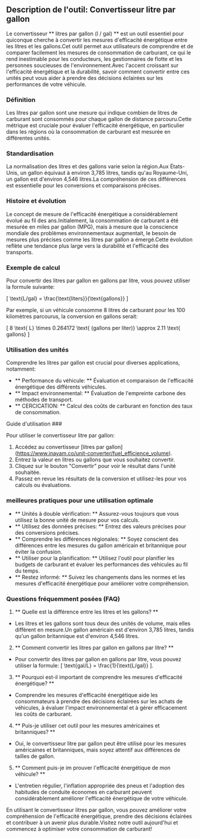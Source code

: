 ## Description de l'outil: Convertisseur litre par gallon

Le convertisseur ** litres par gallon (l / gal) ** est un outil essentiel pour quiconque cherche à convertir les mesures d'efficacité énergétique entre les litres et les gallons.Cet outil permet aux utilisateurs de comprendre et de comparer facilement les mesures de consommation de carburant, ce qui le rend inestimable pour les conducteurs, les gestionnaires de flotte et les personnes soucieuses de l'environnement.Avec l'accent croissant sur l'efficacité énergétique et la durabilité, savoir comment convertir entre ces unités peut vous aider à prendre des décisions éclairées sur les performances de votre véhicule.

### Définition

Les litres par gallon sont une mesure qui indique combien de litres de carburant sont consommés pour chaque gallon de distance parcouru.Cette métrique est cruciale pour évaluer l'efficacité énergétique, en particulier dans les régions où la consommation de carburant est mesurée en différentes unités.

### Standardisation

La normalisation des litres et des gallons varie selon la région.Aux États-Unis, un gallon équivaut à environ 3,785 litres, tandis qu'au Royaume-Uni, un gallon est d'environ 4,546 litres.La compréhension de ces différences est essentielle pour les conversions et comparaisons précises.

### Histoire et évolution

Le concept de mesure de l'efficacité énergétique a considérablement évolué au fil des ans.Initialement, la consommation de carburant a été mesurée en miles par gallon (MPG), mais à mesure que la conscience mondiale des problèmes environnementaux augmentait, le besoin de mesures plus précises comme les litres par gallon a émergé.Cette évolution reflète une tendance plus large vers la durabilité et l'efficacité des transports.

### Exemple de calcul

Pour convertir des litres par gallon en gallons par litre, vous pouvez utiliser la formule suivante:

\[ \text{L/gal} = \frac{\text{liters}}{\text{gallons}} \]

Par exemple, si un véhicule consomme 8 litres de carburant pour les 100 kilomètres parcourus, la conversion en gallons serait:

\[ 8 \text{ L} \times 0.264172 \text{ (gallons per liter)} \approx 2.11 \text{ gallons} \]

### Utilisation des unités

Comprendre les litres par gallon est crucial pour diverses applications, notamment:

- ** Performance du véhicule: ** Évaluation et comparaison de l'efficacité énergétique des différents véhicules.
- ** Impact environnemental: ** Évaluation de l'empreinte carbone des méthodes de transport.
- ** CERCICATION: ** Calcul des coûts de carburant en fonction des taux de consommation.

Guide d'utilisation ###

Pour utiliser le convertisseur litre par gallon:

1. Accédez au convertisseur [litres par gallon] (https://www.inayam.co/unit-converter/fuel_efficience_volume).
2. Entrez la valeur en litres ou gallons que vous souhaitez convertir.
3. Cliquez sur le bouton "Convertir" pour voir le résultat dans l'unité souhaitée.
4. Passez en revue les résultats de la conversion et utilisez-les pour vos calculs ou évaluations.

### meilleures pratiques pour une utilisation optimale

- ** Unités à double vérification: ** Assurez-vous toujours que vous utilisez la bonne unité de mesure pour vos calculs.
- ** Utilisez des données précises: ** Entrez des valeurs précises pour des conversions précises.
- ** Comprendre les différences régionales: ** Soyez conscient des différences entre les mesures du gallon américain et britannique pour éviter la confusion.
- ** Utiliser pour la planification: ** Utilisez l'outil pour planifier les budgets de carburant et évaluer les performances des véhicules au fil du temps.
- ** Restez informé: ** Suivez les changements dans les normes et les mesures d'efficacité énergétique pour améliorer votre compréhension.

### Questions fréquemment posées (FAQ)

1. ** Quelle est la différence entre les litres et les gallons? **
- Les litres et les gallons sont tous deux des unités de volume, mais elles diffèrent en mesure.Un gallon américain est d'environ 3,785 litres, tandis qu'un gallon britannique est d'environ 4,546 litres.

2. ** Comment convertir les litres par gallon en gallons par litre? **
- Pour convertir des litres par gallon en gallons par litre, vous pouvez utiliser la formule: \[ \text{gal/L} = \frac{1}{\text{L/gal}} \].

3. ** Pourquoi est-il important de comprendre les mesures d'efficacité énergétique? **
- Comprendre les mesures d'efficacité énergétique aide les consommateurs à prendre des décisions éclairées sur les achats de véhicules, à évaluer l'impact environnemental et à gérer efficacement les coûts de carburant.

4. ** Puis-je utiliser cet outil pour les mesures américaines et britanniques? **
- Oui, le convertisseur litre par gallon peut être utilisé pour les mesures américaines et britanniques, mais soyez attentif aux différences de tailles de gallon.

5. ** Comment puis-je im prouver l'efficacité énergétique de mon véhicule? **
- L'entretien régulier, l'inflation appropriée des pneus et l'adoption des habitudes de conduite économes en carburant peuvent considérablement améliorer l'efficacité énergétique de votre véhicule.

En utilisant le convertisseur litres par gallon, vous pouvez améliorer votre compréhension de l'efficacité énergétique, prendre des décisions éclairées et contribuer à un avenir plus durable.Visitez notre outil aujourd'hui et commencez à optimiser votre consommation de carburant!